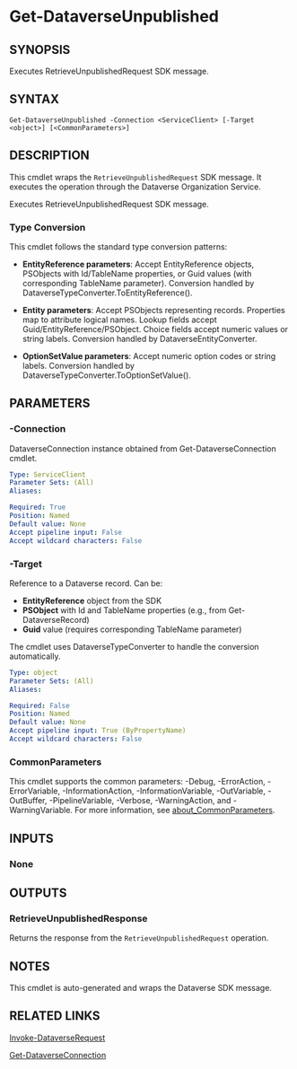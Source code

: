 # Get-DataverseUnpublished

## SYNOPSIS
Executes RetrieveUnpublishedRequest SDK message.

## SYNTAX

```
Get-DataverseUnpublished -Connection <ServiceClient> [-Target <object>] [<CommonParameters>]
```

## DESCRIPTION

This cmdlet wraps the `RetrieveUnpublishedRequest` SDK message. It executes the operation through the Dataverse Organization Service.

Executes RetrieveUnpublishedRequest SDK message.

### Type Conversion

This cmdlet follows the standard type conversion patterns:

- **EntityReference parameters**: Accept EntityReference objects, PSObjects with Id/TableName properties, or Guid values (with corresponding TableName parameter). Conversion handled by DataverseTypeConverter.ToEntityReference().

- **Entity parameters**: Accept PSObjects representing records. Properties map to attribute logical names. Lookup fields accept Guid/EntityReference/PSObject. Choice fields accept numeric values or string labels. Conversion handled by DataverseEntityConverter.

- **OptionSetValue parameters**: Accept numeric option codes or string labels. Conversion handled by DataverseTypeConverter.ToOptionSetValue().

## PARAMETERS

### -Connection
DataverseConnection instance obtained from Get-DataverseConnection cmdlet.

```yaml
Type: ServiceClient
Parameter Sets: (All)
Aliases:

Required: True
Position: Named
Default value: None
Accept pipeline input: False
Accept wildcard characters: False
```
### -Target
Reference to a Dataverse record. Can be:
- **EntityReference** object from the SDK
- **PSObject** with Id and TableName properties (e.g., from Get-DataverseRecord)
- **Guid** value (requires corresponding TableName parameter)

The cmdlet uses DataverseTypeConverter to handle the conversion automatically.

```yaml
Type: object
Parameter Sets: (All)
Aliases:

Required: False
Position: Named
Default value: None
Accept pipeline input: True (ByPropertyName)
Accept wildcard characters: False
```
### CommonParameters
This cmdlet supports the common parameters: -Debug, -ErrorAction, -ErrorVariable, -InformationAction, -InformationVariable, -OutVariable, -OutBuffer, -PipelineVariable, -Verbose, -WarningAction, and -WarningVariable. For more information, see [about_CommonParameters](http://go.microsoft.com/fwlink/?LinkID=113216).

## INPUTS

### None

## OUTPUTS

### RetrieveUnpublishedResponse

Returns the response from the `RetrieveUnpublishedRequest` operation.

## NOTES

This cmdlet is auto-generated and wraps the Dataverse SDK message.

## RELATED LINKS

[Invoke-DataverseRequest](Invoke-DataverseRequest.md)

[Get-DataverseConnection](Get-DataverseConnection.md)
